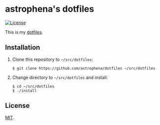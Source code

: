 # astrophena's dotfiles

[![License](https://img.shields.io/github/license/astrophena/dotfiles)](LICENSE.md)

This is my [dotfiles].

## Installation

1. Clone this repository to `~/src/dotfiles`:

       $ git clone https://github.com/astrophena/dotfiles ~/src/dotfiles

2. Change directory to `~/src/dotfiles` and install:

       $ cd ~/src/dotfiles
       $ ./install

## License

[MIT].

[astrophena]: https://astrophena.me
[dotfiles]: https://dotfiles.github.io
[MIT]: LICENSE.md
